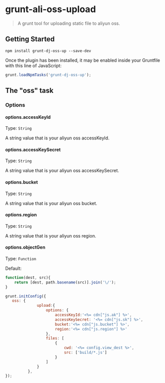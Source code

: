 # grunt-ali-oss-upload

> A grunt tool for uploading static file to aliyun oss.

## Getting Started

```shell
npm install grunt-dj-oss-up --save-dev
```

Once the plugin has been installed, it may be enabled inside your Gruntfile with this line of JavaScript:

```js
grunt.loadNpmTasks('grunt-dj-oss-up');
```

## The "oss" task


### Options


#### options.accessKeyId
Type: `String`

A string value that is your aliyun oss accessKeyId.

#### options.accessKeySecret
Type: `String`

A string value that is your aliyun oss accessKeySecret.

#### options.bucket
Type: `String`

A string value that is your aliyun oss bucket.

#### options.region
Type: `String`

A string value that is your aliyun oss region.

#### options.objectGen
Type: `Function`

Default: 
```js
function(dest, src){
	return [dest, path.basename(src)].join('\/');
}
```


```js
grunt.initConfig({
   oss: {
              upload:{
                  options: {
                      accessKeyId:'<%= cdn["js.ak"] %>',
                      accessKeySecret: '<%= cdn["js.sk"] %>',
                      bucket:'<%= cdn["js.bucket"] %>',
                      region:'<%= cdn["js.region"] %>'
                  },
                  files: [
                      {
                          cwd: '<%= config.view_dest %>',
                          src: ['build/*.js']
                      }
                  ]
              }
          },
});
```


